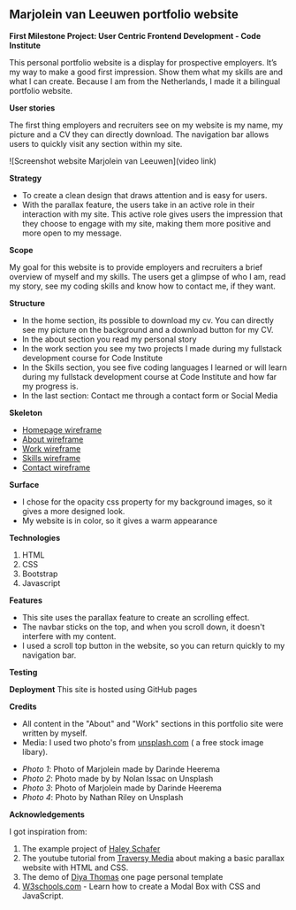 
Marjolein van Leeuwen portfolio website
---------------------------------------
**First Milestone Project: User Centric Frontend Development - Code Institute**

This personal portfolio website is a display for prospective employers. 
It’s my way to make a good first impression.
Show them what my skills are and what I can create. 
Because I am from the Netherlands, I made it a bilingual portfolio website. 

**User stories**

The first thing employers and recruiters see on my website is my name, my picture and a CV they can directly download.
The navigation bar allows users to quickly visit any section within my site.

![Screenshot website Marjolein van Leeuwen](video link)

**Strategy**

* To create a clean design that draws attention and is easy for users.
* With the parallax feature, the users take in an active role in their interaction with my site. 
This active role gives users the impression that they choose to engage with my site, making them more positive and more open to my message.

**Scope**

My goal for this website is to provide employers and recruiters a brief overview of myself and my skills. 
The users get a glimpse of who I am, read my story, see my coding skills and know how to contact me, if they want.

**Structure**

* In the home section, its possible to download my cv.  You can directly see my picture on the background and a download button for my CV.
* In the about section you read my personal story 
* In the work section you see my two projects I made during my fullstack development course for Code Institute
* In the Skills section, you see five coding languages I learned or will learn during my fullstack development course at Code Institute and how far my progress is.
* In the last section: Contact me through a contact form or Social Media

**Skeleton** 

* [Homepage wireframe][1a]
* [About wireframe][1b]
* [Work wireframe][1c]
* [Skills wireframe][1d]
* [Contact wireframe][1e]

**Surface**

* I chose for the opacity css property for my background images, so it gives a more designed look. 
* My website is in color, so it gives a warm appearance

**Technologies**

1. HTML
2. CSS
3. Bootstrap
4. Javascript

**Features**

* This site uses the parallax feature to create an scrolling effect. 
* The navbar sticks on the top, and when you scroll down, it doesn't interfere with my content.
* I used a scroll top button in the website, so you can return quickly to my navigation bar.

**Testing**


**Deployment**
This site is hosted using GitHub pages

**Credits**

* All content in the "About" and "Work" sections in this portfolio site were written by myself.
* Media: I used two photo's from [unsplash.com][4] ( a free stock image libary).

- *Photo 1*: Photo of Marjolein made by Darinde Heerema
- *Photo 2*: Photo made by by Nolan Issac on Unsplash
- *Photo 3*: Photo of Marjolein made by Darinde Heerema
- *Photo 4*: Photo by Nathan Riley on Unsplash

**Acknowledgements**

I got inspiration from:
1. The example project of [Haley Schafer][5]
2. The youtube tutorial from [Traversy Media][5a] about making a basic parallax website with HTML and CSS. 
3. The demo of [Diya Thomas][6] one page personal template 
4. [W3schools.com][7] - Learn how to create a Modal Box with CSS and JavaScript.



[1a]: <https://d5fa6ae0-cb8f-40c5-959f-bdd90e3c73bf.ws-eu01.gitpod.io/files/download/?id=0bb22d19-8dfd-4ecf-add2-cfb79d7b4200>
[1b]: <https://d5fa6ae0-cb8f-40c5-959f-bdd90e3c73bf.ws-eu01.gitpod.io/files/download/?id=91ca8364-345a-4731-af0e-11cd0f058158>
[1c]: <https://d5fa6ae0-cb8f-40c5-959f-bdd90e3c73bf.ws-eu01.gitpod.io/files/download/?id=0e5662a7-6b4d-4589-9d64-2797f2b82b5f>
[1d]: <https://d5fa6ae0-cb8f-40c5-959f-bdd90e3c73bf.ws-eu01.gitpod.io/files/download/?id=dd2aa5fd-a40d-4192-be4b-72c8774c17c2>
[1e]: <https://d5fa6ae0-cb8f-40c5-959f-bdd90e3c73bf.ws-eu01.gitpod.io/files/download/?id=4e5fb08e-a569-4652-8bff-1be21bbaf416>

[4]: <https://unsplash.com/>
[5]: <https://www.haleyschafer.com/>
[5a]: <https://www.youtube.com/watch?v=JttTcnidSdQ&t=4s>
[6]: <W3schools.com>
[7]: <https://www.beingeorge.com/diya/>
